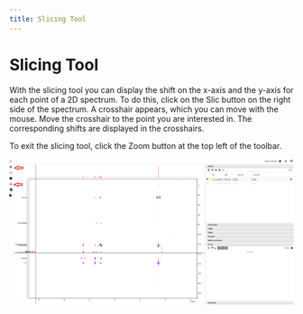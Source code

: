 ```yaml
---
title: Slicing Tool
---
```


# Slicing Tool

With the slicing tool you can display the shift on the x-axis and the y-axis for each point of a 2D spectrum. To do this, click on the Slic button on the right side of the spectrum. A crosshair appears, which you can move with the mouse. Move the crosshair to the point you are interested in. The corresponding shifts are displayed in the crosshairs.

To exit the slicing tool, click the Zoom button at the top left of the toolbar.

![Slic1](./Slic1.png)

